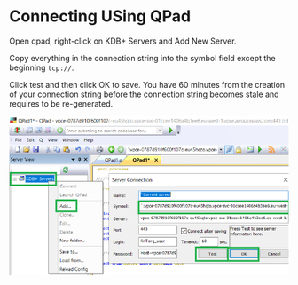 Connecting USing QPad
===============

Open qpad, right-click on KDB+ Servers and Add New Server.

Copy everything in the connection string into the symbol field except the beginning ``tcp://``.

Click test and then click OK to save. You have 60 minutes from the creation of your connection string before the connection string becomes stale and requires to be re-generated.

![Add Server Connection](workshop/graphics/qpad_add_server.png)